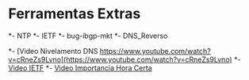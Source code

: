 # Ferramentas Extras

*- NTP
*- IETF
*- bug-ibgp-mkt
*- DNS_Reverso

*- [Video Nivelamento DNS https://www.youtube.com/watch?v=cRneZs9Lvno](https://www.youtube.com/watch?v=cRneZs9Lvno)
*- [Video IETF](https://www.youtube.com/watch?v=ZXHmXyFFKLU)
*- [Video Importancia Hora Certa](https://www.youtube.com/watch?v=hyCrd0x2yGg)

